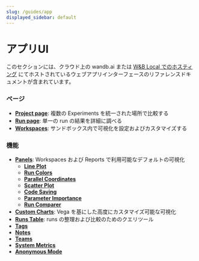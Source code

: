 ```yaml
---
slug: /guides/app
displayed_sidebar: default
---
```



# アプリUI

このセクションには、クラウド上の wandb.ai または [W&B Local でのホスティング](../hosting/intro.md) にてホストされているウェブアプリインターフェースのリファレンスドキュメントが含まれています。

### ページ

* [**Project page**](pages/project-page.md): 複数の Experiments を統一された場所で比較する
* [**Run page**](pages/run-page.md): 単一の run の結果を詳細に調べる
* [**Workspaces**](pages/workspaces.md): サンドボックス内で可視化を設定およびカスタマイズする

### 機能

* [**Panels**](features/panels/intro.md): Workspaces および Reports で利用可能なデフォルトの可視化
  * [**Line Plot**](features/panels/line-plot/intro.md)
  * [**Run Colors**](features/panels/run-colors.md)
  * [**Parallel Coordinates**](features/panels/parallel-coordinates.md)
  * [**Scatter Plot**](features/panels/scatter-plot.md)
  * [**Code Saving**](features/panels/code.md)
  * [**Parameter Importance**](features/panels/parameter-importance.md)
  * [**Run Comparer**](features/panels/run-comparer.md)
* [**Custom Charts**](features/custom-charts/intro.md): Vega を基にした高度にカスタマイズ可能な可視化
* [**Runs Table**](features/runs-table.md): runs の整理および比較のためのクエリツール
* [**Tags**](features/tags.md)
* [**Notes**](features/notes.md)
* [**Teams**](features/teams.md)
* [**System Metrics**](features/system-metrics.md)
* [**Anonymous Mode**](features/anon.md)